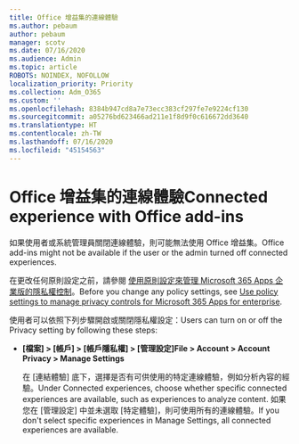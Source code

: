 ```yaml
---
title: Office 增益集的連線體驗
ms.author: pebaum
author: pebaum
manager: scotv
ms.date: 07/16/2020
ms.audience: Admin
ms.topic: article
ROBOTS: NOINDEX, NOFOLLOW
localization_priority: Priority
ms.collection: Adm_O365
ms.custom: ''
ms.openlocfilehash: 8384b947cd8a7e73ecc383cf297fe7e9224cf130
ms.sourcegitcommit: a05276bd623466ad211e1f8d9f0c616672dd3640
ms.translationtype: HT
ms.contentlocale: zh-TW
ms.lasthandoff: 07/16/2020
ms.locfileid: "45154563"
---
```

# <a name="connected-experience-with-office-add-ins"></a><span data-ttu-id="818e1-102">Office 增益集的連線體驗</span><span class="sxs-lookup"><span data-stu-id="818e1-102">Connected experience with Office add-ins</span></span>

<span data-ttu-id="818e1-103">如果使用者或系統管理員關閉連線體驗，則可能無法使用 Office 增益集。</span><span class="sxs-lookup"><span data-stu-id="818e1-103">Office add-ins might not be available if the user or the admin turned off connected experiences.</span></span>

<span data-ttu-id="818e1-104">在更改任何原則設定之前，請參閱 [使用原則設定來管理 Microsoft 365 Apps 企業版的隱私權控制](https://docs.microsoft.com/deployoffice/privacy/manage-privacy-controls)。</span><span class="sxs-lookup"><span data-stu-id="818e1-104">Before you change any policy settings, see [Use policy settings to manage privacy controls for Microsoft 365 Apps for enterprise](https://docs.microsoft.com/deployoffice/privacy/manage-privacy-controls).</span></span>

<span data-ttu-id="818e1-105">使用者可以依照下列步驟開啟或關閉隱私權設定：</span><span class="sxs-lookup"><span data-stu-id="818e1-105">Users can turn on or off the Privacy setting by following these steps:</span></span>

- <span data-ttu-id="818e1-106">**[檔案] > [帳戶] > [帳戶隱私權] > [管理設定]**</span><span class="sxs-lookup"><span data-stu-id="818e1-106">**File > Account > Account Privacy > Manage Settings**</span></span> 

    <span data-ttu-id="818e1-107">在 [連結體驗] 底下，選擇是否有可供使用的特定連線體驗，例如分析內容的經驗。</span><span class="sxs-lookup"><span data-stu-id="818e1-107">Under Connected experiences, choose whether specific connected experiences are available, such as experiences to analyze content.</span></span> <span data-ttu-id="818e1-108">如果您在 [管理設定] 中並未選取 [特定體驗]，則可使用所有的連線體驗。</span><span class="sxs-lookup"><span data-stu-id="818e1-108">If you don't select specific experiences in Manage Settings, all connected experiences are available.</span></span>
